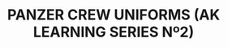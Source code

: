 ---
layout: product
title: "PANZER CREW UNIFORMS (AK LEARNING SERIES Nº2)  "
price: "1400" 
desc: "Knjiga o maketarskim tehnikama"
img_path: "/assets/img/AK272.webp"
brand: "AK"
available: true
special_offer: false
new: false
soon: false
cat: "090000"
subcat: "090200"
subsubcat: "090202"
sifra: "AK272"
popular: true
---